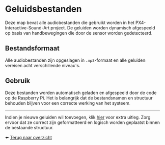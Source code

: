 # Geluidsbestanden

Deze map bevat alle audiobestanden die gebruikt worden in het PX4-Interactive-Sound-Art project. De geluiden worden dynamisch afgespeeld op basis van handbewegingen die door de sensor worden gedetecteerd.

## Bestandsformaat

Alle audiobestanden zijn opgeslagen in `.mp3`-formaat en alle geluiden vereisen acht verschillende niveau's.

## Gebruik

Deze bestanden worden automatisch geladen en afgespeeld door de code op de Raspberry Pi. Het is belangrijk dat de bestandsnamen en structuur behouden blijven voor een correcte werking van het systeem.

---

Indien je nieuwe geluiden wil toevoegen, klik [hier](../Code_Raspberry_Pi/README.md#3-hoe-extra-geluiden-toe-te-voegen) voor extra uitleg. Zorg ervoor dat ze correct zijn geformatteerd en logisch worden geplaatst binnen de bestaande structuur.

⬅️ [Terug naar overzicht](../README.md)
